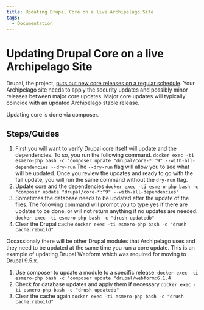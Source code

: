 ```yaml
---
title: Updating Drupal Core on a live Archipelago Site
tags:
  - Documentation
---
```


# Updating Drupal Core on a live Archipelago Site

Drupal, the project, [puts out new core releases on a regular schedule](https://www.drupal.org/about/core/policies/core-release-cycles/schedule). Your Archipelago site needs to apply the security updates and possibly minor releases between major core updates. Major core updates will typically coincide with an updated Archipelago stable release. 

Updating core is done via composer.

## Steps/Guides

1. First you will want to verify Drupal core itself will update and the dependencies. To so, you run the following command. 
```docker exec -ti esmero-php bash -c "composer update "drupal/core-*:^9" --with-all-dependencies --dry-run```
The ```--dry-run``` flag will allow you to see what will be updated. Once you review the updates and ready to go with the full update, you will run the same command without the ```dry-run``` flag.
2. Update core and the dependencies
```docker exec -ti esmero-php bash -c "composer update "drupal/core-*:^9" --with-all-dependencies"```
3. Sometimes the database needs to be updated after the update of the files. The following command will prompt you to type yes if there are updates to be done, or will not return anything if no updates are needed.
```docker exec -ti esmero-php bash -c "drush updatedb"```
4. Clear the Drupal cache
```docker exec -ti esmero-php bash -c "drush cache:rebuild"```

Occassionaly there will be other Drupal modules that Archipelago uses and they need to be updated at the same time you run a core update. This is an example of updating Drupal Webform which was required for moving to Drupal 9.5.x.

1. Use composer to update a module to a specific release. 
```docker exec -ti esmero-php bash -c "composer update "drupal/webform:6.1.4```
2. Check for database updates and apply them if necessary
```docker exec -ti esmero-php bash -c "drush updatedb"```
3. Clear the cache again
```docker exec -ti esmero-php bash -c "drush cache:rebuild"```

